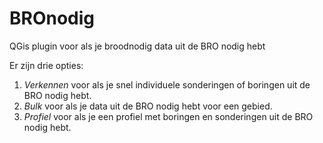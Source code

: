 # BROnodig

QGis plugin voor als je broodnodig data uit de BRO nodig hebt

Er zijn drie opties:
1. _Verkennen_ voor als je snel individuele sonderingen of boringen uit de BRO nodig hebt.  
2. _Bulk_ voor als je data uit de BRO nodig hebt voor een gebied.  
3. _Profiel_ voor als je een profiel met boringen en sonderingen uit de BRO nodig hebt.  